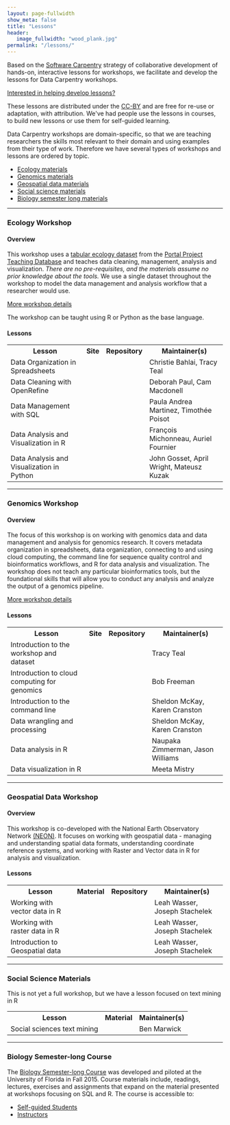 ```yaml
---
layout: page-fullwidth
show_meta: false
title: "Lessons"
header:
   image_fullwidth: "wood_plank.jpg"
permalink: "/lessons/"
---
```


Based on the [Software Carpentry](http://software-carpentry.org) strategy of collaborative development
of hands-on, interactive lessons for workshops, we facilitate and
develop the lessons for Data Carpentry workshops.

[Interested in helping develop lessons?](/involved-lessons/)

These lessons are distributed under the [CC-BY](https://creativecommons.org/licenses/by/2.0/) and are free for re-use or adaptation, with attribution. We've had people use the lessons in courses, to build new lessons or use them for self-guided learning.

Data Carpentry workshops are domain-specific, so that we are teaching researchers the skills most relevant to their domain and using examples from their type of work. Therefore we have several types of workshops and lessons are ordered by topic.

- [Ecology materials](#ecology-workshop)
- [Genomics materials](#genomics-workshop)
- [Geospatial data materials](#geospatial-data-workshop)
- [Social science materials](#social-science-materials)
- [Biology semester long materials](#biology-semester-long-course)

<hr>

### Ecology Workshop

#### Overview

This workshop uses a [tabular ecology dataset](https://github.com/datacarpentry/ecology-workshop/blob/master/data.md) from the [Portal Project Teaching Database](https://figshare.com/articles/Portal_Project_Teaching_Database/1314459) and teaches data cleaning, management, analysis and visualization. *There are no pre-requisites, and the materials assume no prior knowledge about the tools.* We use a single dataset throughout the workshop to model the data management and analysis workflow that a researcher would use.

[More workshop details](https://github.com/datacarpentry/ecology-workshop)

The workshop can be taught using R or Python as the base language.

#### Lessons


<table class="table table-striped">
  <tr>
    <th>Lesson</th>
    <th>Site</th>
    <th>Repository</th>
    <th>Maintainer(s)</th>
  </tr>
  <tr>
    <td>Data Organization in Spreadsheets</td>
    <td><a href="{{site.dc_github_site_url}}/spreadsheet-ecology-lesson/" target="_blank" class="icon-browser" title="icon-browser"></a></td>
    <td><a href="{{site.dc_github_repo_url}}/spreadsheet-ecology-lesson/" target="_blank" class="icon-github" title="icon-github"></a></td>
    <td>Christie Bahlai, Tracy Teal</td>
  </tr>
  <tr>
    <td>Data Cleaning with OpenRefine</td>
    <td><a href="{{site.dc_github_site_url}}/OpenRefine-ecology-lesson/" target="_blank" class="icon-browser" title="icon-browser"></a></td>
    <td><a href="{{site.dc_github_repo_url}}/OpenRefine-ecology-lesson/" target="_blank" class="icon-github" title="icon-github"></a></td>
    <td>Deborah Paul, Cam Macdonell</td>
  </tr>
  <tr>
    <td>Data Management with SQL</td>
    <td><a href="{{site.dc_github_site_url}}/sql-ecology-lesson/" target="_blank" class="icon-browser" title="icon-browser"></a></td>
    <td><a href="{{site.dc_github_repo_url}}/sql-ecology-lesson/" target="_blank" class="icon-github" title="icon-github"></a></td>
    <td>Paula Andrea Martinez, Timothée Poisot</td>
  </tr>
  <tr>
    <td>Data Analysis and Visualization in R</td>
    <td><a href="{{site.dc_github_site_url}}/R-ecology-lesson/" target="_blank" class="icon-browser" title="icon-browser"></a></td>
    <td><a href="{{site.dc_github_repo_url}}/R-ecology-lesson/" target="_blank" class="icon-github" title="icon-github"></a></td>
    <td>François Michonneau, Auriel Fournier</td>
  </tr>
  <tr>
    <td>Data Analysis and Visualization in Python</td>
    <td><a href="{{site.dc_github_site_url}}/python-ecology-lesson/" target="_blank" class="icon-browser" title="icon-browser"></a></td>
    <td><a href="{{site.dc_github_repo_url}}/python-ecology-lesson/" target="_blank" class="icon-github" title="icon-github"></a></td>
    <td>John Gosset, April Wright, Mateusz Kuzak</td>
  </tr>
</table>

<hr>

### Genomics Workshop

#### Overview

The focus of this workshop is on working with genomics data and data management and analysis for genomics research. It covers metadata organization in spreadsheets, data organization, connecting to and using cloud computing, the command line for sequence quality control and bioinformatics workflows, and R for data analysis and visualization. The workshop does not teach any particular bioinformatics tools, but the foundational skills that will allow you to conduct any analysis and analyze the output of a genomics pipeline.

[More workshop details](http://www.datacarpentry.org/genomics-workshop/)

#### Lessons

<table class="table table-striped">
  <tr>
    <th>Lesson</th>
    <th>Site</th>
    <th>Repository</th>
    <th>Maintainer(s)</th>
  </tr>
  <tr>
    <td>Introduction to the workshop and dataset</td>
    <td><a href="{{site.dc_website_url}}/introduction-genomics/" target="_blank" class="icon-browser" title="icon-browser"></a></td>
    <td><a href="{{site.dc_github_repo_url}}/introduction-genomics/" target="_blank" class="icon-github" title="icon-github"></a></td>
    <td>Tracy Teal</td>
  </tr>
  <tr>
    <td>Introduction to cloud computing for genomics</td>
    <td><a href="{{site.dc_github_repo_url}}/cloud-genomics/tree/gh-pages/lessons" target="_blank" class="icon-browser" title="icon-browser"></a></td>
   <td><a href="{{site.dc_github_repo_url}}/cloud-genomics-genomics/" target="_blank" class="icon-github" title="icon-github"></a></td>
    <td>Bob Freeman</td>
  </tr>
  <tr>
    <td>Introduction to the command line</td>
    <td><a href="{{site.dc_github_repo_url}}/shell-genomics/tree/gh-pages/lessons" target="_blank" class="icon-browser" title="icon-browser"></a></td>
   <td><a href="{{site.dc_github_repo_url}}/shell-genomics/" target="_blank" class="icon-github" title="icon-github"></a></td>
    <td>Sheldon McKay, Karen Cranston</td>
  </tr>
  <tr>
    <td>Data wrangling and processing</td>
    <td><a href="{{site.dc_github_repo_url}}/wrangling-genomics/tree/gh-pages/lessons" target="_blank" class="icon-browser" title="icon-browser"></a></td>
   <td><a href="{{site.dc_github_repo_url}}/wrangling-genomics/" target="_blank" class="icon-github" title="icon-github"></a></td>
    <td>Sheldon McKay, Karen Cranston</td>
  </tr>
  <tr>
    <td>Data analysis in R</td>
    <td><a href="{{site.dc_website_url}}/R-genomics/04-dplyr.html" target="_blank" class="icon-browser" title="icon-browser"></a></td>
    <td><a href="{{site.dc_github_repo_url}}/R-genomics/" target="_blank" class="icon-github" title="icon-github"></a></td>
    <td>Naupaka Zimmerman, Jason Williams</td>
  </tr>
  <tr>
    <td>Data visualization in R</td>
    <td><a href="{{site.dc_website_url}}/R-genomics/05-data-visualization.html" target="_blank" class="icon-browser" title="icon-browser"></a></td>
   <td><a href="{{site.dc_github_repo_url}}/R-genomics/" target="_blank" class="icon-github" title="icon-github"></a></td>
    <td>Meeta Mistry</td>
  </tr>
</table>

<hr>

### Geospatial Data Workshop

#### Overview

This workshop is co-developed with the National Earth Observatory Network [(NEON)](http://www.neon.org). It focuses on working with geospatial data - managing and understanding spatial data formats, understanding coordinate reference systems, and working with Raster and Vector data in R for analysis and visualization.

#### Lessons

<table class="table table-striped">
  <tr>
    <th>Lesson</th>
    <th>Material</th>
    <th>Repository</th>
    <th>Maintainer(s)</th>
  </tr>
  <tr>
    <td>Working with vector data in R</td>
    <td><a href="http://neondataskills.org/tutorial-series/vector-data-series/" target="_blank" class="icon-browser" title="icon-browser"></a></td>
    <td>&nbsp;</td>
    <td>Leah Wasser, Joseph Stachelek</td>
  </tr>
  <tr>
    <td>Working with raster data in R</td>
    <td><a href="http://neondataskills.org/tutorial-series/raster-data-series/" target="_blank" class="icon-browser" title="icon-browser"></a></td>
    <td>&nbsp;</td>
    <td>Leah Wasser, Joseph Stachelek</td>
  </tr>
  <tr>
    <td>Introduction to Geospatial data</td>
    <td><a href="http://neon-workwithdata.github.io/NEON-R-Spatio-Temporal-Data-and-Management-Intro/" target="_blank" class="icon-browser" title="icon-browser"></a></td>
    <td><a href="https://github.com/NEON-WorkWithData/NEON-R-Spatio-Temporal-Data-and-Management-Intro" target="_blank" class="icon-github" title="icon-github"></a></td>
    <td>Leah Wasser, Joseph Stachelek</td>
  </tr>


  </table>


<hr>

### Social Science Materials

This is not yet a full workshop, but we have a lesson focused on text mining in R

<table class="table table-striped">
  <tr>
    <th>Lesson</th>
    <th>Material</th>
    <th>Maintainer(s)</th>
  </tr>
  <tr>
    <td>Social sciences text mining</td>
    <td><a href="{{site.dc_github_repo_url}}/textmining-socialsci" target="_blank" class="icon-browser" title="icon-browser"></a></td>
    <td>Ben Marwick</td>
  </tr>
</table>

<hr>

### Biology Semester-long Course

The [Biology Semester-long Course](http://www.datacarpentry.org/semester-biology/)
was developed and piloted at the University of Florida in Fall 2015.
Course materials include, readings, lectures, exercises and assignments
that expand on the material presented at workshops focusing on SQL and R.
The course is accessible to:

- [Self-guided Students](http://www.datacarpentry.org/semester-biology/START-for-self-guided-students)
- [Instructors](http://www.datacarpentry.org/semester-biology/docs/)
